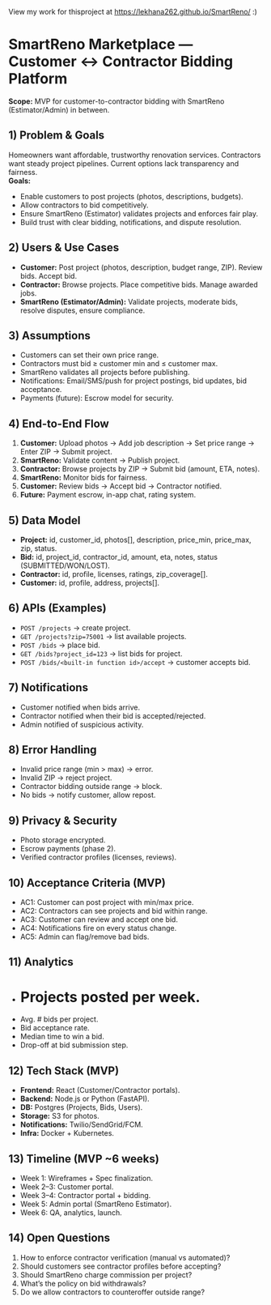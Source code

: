 View my work for thisproject at https://lekhana262.github.io/SmartReno/  :)
# SmartReno Marketplace — Customer ↔ Contractor Bidding Platform
 
**Scope:** MVP for customer-to-contractor bidding with SmartReno (Estimator/Admin) in between.

## 1) Problem & Goals
Homeowners want affordable, trustworthy renovation services. Contractors want steady project pipelines. Current options lack transparency and fairness.  
**Goals:**  
- Enable customers to post projects (photos, descriptions, budgets).  
- Allow contractors to bid competitively.  
- Ensure SmartReno (Estimator) validates projects and enforces fair play.  
- Build trust with clear bidding, notifications, and dispute resolution.

## 2) Users & Use Cases
- **Customer:** Post project (photos, description, budget range, ZIP). Review bids. Accept bid.  
- **Contractor:** Browse projects. Place competitive bids. Manage awarded jobs.  
- **SmartReno (Estimator/Admin):** Validate projects, moderate bids, resolve disputes, ensure compliance.

## 3) Assumptions
- Customers can set their own price range.  
- Contractors must bid ≥ customer min and ≤ customer max.  
- SmartReno validates all projects before publishing.  
- Notifications: Email/SMS/push for project postings, bid updates, bid acceptance.  
- Payments (future): Escrow model for security.

## 4) End-to-End Flow
1. **Customer:** Upload photos → Add job description → Set price range → Enter ZIP → Submit project.  
2. **SmartReno:** Validate content → Publish project.  
3. **Contractor:** Browse projects by ZIP → Submit bid (amount, ETA, notes).  
4. **SmartReno:** Monitor bids for fairness.  
5. **Customer:** Review bids → Accept bid → Contractor notified.  
6. **Future:** Payment escrow, in-app chat, rating system.

## 5) Data Model
- **Project:** id, customer_id, photos[], description, price_min, price_max, zip, status.  
- **Bid:** id, project_id, contractor_id, amount, eta, notes, status (SUBMITTED/WON/LOST).  
- **Contractor:** id, profile, licenses, ratings, zip_coverage[].  
- **Customer:** id, profile, address, projects[].

## 6) APIs (Examples)
- `POST /projects` → create project.  
- `GET /projects?zip=75001` → list available projects.  
- `POST /bids` → place bid.  
- `GET /bids?project_id=123` → list bids for project.  
- `POST /bids/<built-in function id>/accept` → customer accepts bid.  

## 7) Notifications
- Customer notified when bids arrive.  
- Contractor notified when their bid is accepted/rejected.  
- Admin notified of suspicious activity.

## 8) Error Handling
- Invalid price range (min > max) → error.  
- Invalid ZIP → reject project.  
- Contractor bidding outside range → block.  
- No bids → notify customer, allow repost.

## 9) Privacy & Security
- Photo storage encrypted.  
- Escrow payments (phase 2).  
- Verified contractor profiles (licenses, reviews).

## 10) Acceptance Criteria (MVP)
- AC1: Customer can post project with min/max price.  
- AC2: Contractors can see projects and bid within range.  
- AC3: Customer can review and accept one bid.  
- AC4: Notifications fire on every status change.  
- AC5: Admin can flag/remove bad bids.  

## 11) Analytics
- # Projects posted per week.  
- Avg. # bids per project.  
- Bid acceptance rate.  
- Median time to win a bid.  
- Drop-off at bid submission step.

## 12) Tech Stack (MVP)
- **Frontend:** React (Customer/Contractor portals).  
- **Backend:** Node.js or Python (FastAPI).  
- **DB:** Postgres (Projects, Bids, Users).  
- **Storage:** S3 for photos.  
- **Notifications:** Twilio/SendGrid/FCM.  
- **Infra:** Docker + Kubernetes.  

## 13) Timeline (MVP ~6 weeks)
- Week 1: Wireframes + Spec finalization.  
- Week 2–3: Customer portal.  
- Week 3–4: Contractor portal + bidding.  
- Week 5: Admin portal (SmartReno Estimator).  
- Week 6: QA, analytics, launch.

## 14) Open Questions
1. How to enforce contractor verification (manual vs automated)?  
2. Should customers see contractor profiles before accepting?  
3. Should SmartReno charge commission per project?  
4. What’s the policy on bid withdrawals?  
5. Do we allow contractors to counteroffer outside range?

